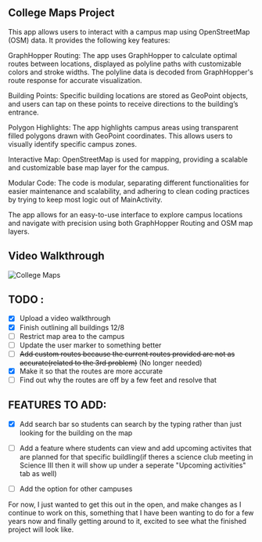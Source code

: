 ## College Maps Project
This app allows users to interact with a campus map using OpenStreetMap (OSM) data. It provides the following key features:

GraphHopper Routing: The app uses GraphHopper to calculate optimal routes between locations, displayed as polyline paths with customizable colors and stroke widths. The polyline data is decoded from GraphHopper's route response for accurate visualization.

Building Points: Specific building locations are stored as GeoPoint objects, and users can tap on these points to receive directions to the building’s entrance.

Polygon Highlights: The app highlights campus areas using transparent filled polygons drawn with GeoPoint coordinates. This allows users to visually identify specific campus zones.

Interactive Map: OpenStreetMap is used for mapping, providing a scalable and customizable base map layer for the campus.

Modular Code: The code is modular, separating different functionalities for easier maintenance and scalability, and adhering to clean coding practices by trying to keep most logic out of MainActivity.

The app allows for an easy-to-use interface to explore campus locations and navigate with precision using both GraphHopper Routing and OSM map layers.

## Video Walkthrough
![College Maps](https://i.ibb.co/GQxptTQ/ezgif-3-b913730624.gif)


## TODO :
- [x]  Upload a video walkthrough
- [x] Finish outlining all buildings 12/8
- [ ] Restrict map area to the campus
- [ ] Update the user marker to something better
- [ ] ~~Add custom routes because the current routes provided are not as accurate(related to the 3rd problem)~~ (No longer needed)
- [x] Make it so that the routes are more accurate
- [ ] Find out why the routes are off by a few feet and resolve that
## FEATURES TO ADD:
- [x] Add search bar so students can search by the typing rather than just looking for the building on the map
- [ ] Add a feature where students can view and add upcoming activites that are planned for that specific buildling(if theres a science club meeting in Science III then it will show up under a seperate "Upcoming activities" tab as well)
- [ ] Add the option for other campuses



For now, I just wanted to get this out in the open, and make changes as I continue to work on this, something that I have been wanting to do for a few years now and finally getting around to it, excited to see what the finished project will look like.
